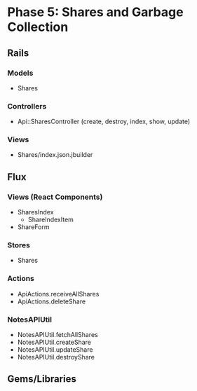 # Phase 5: Shares and Garbage Collection

## Rails
### Models
* Shares

### Controllers
* Api::SharesController (create, destroy, index, show, update)

### Views
* Shares/index.json.jbuilder

## Flux
### Views (React Components)
* SharesIndex
  - ShareIndexItem
* ShareForm

### Stores
* Shares

### Actions
* ApiActions.receiveAllShares
* ApiActions.deleteShare

### NotesAPIUtil
* NotesAPIUtil.fetchAllShares
* NotesAPIUtil.createShare
* NotesAPIUtil.updateShare
* NotesAPIUtil.destroyShare

## Gems/Libraries
